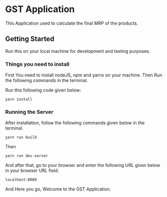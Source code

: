 # GST Application

This Application used to calculate the final MRP of the products.

## Getting Started

Run this on your local machine for development and testing purposes.

### Things you need to install

First You need to install nodeJS, npm  and yarns on your machine.
Then Run the following commands in the terminal.

Run this following code given below:

```
yarn install
```

### Running the Server

After installation, follow the following commands given below in the terminal.

```
yarn run build
```

Then

```
yarn run dev-server
```

And after that, go to your browser and enter the following URL given below in your browser URL field.

```
localhost:8080
```

And Here you go, Welcome to the GST Application.
